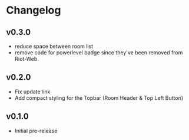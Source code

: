 # Changelog

## v0.3.0

- reduce space between room list
- remove code for powerlevel badge since they've been removed from Riot-Web.

## v0.2.0

- Fix update link
- Add compact styling for the Topbar (Room Header & Top Left Button)

## v0.1.0

- Initial pre-release
